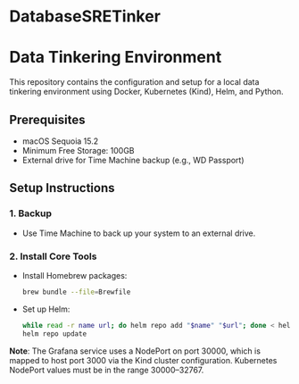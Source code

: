 # DatabaseSRETinker

# Data Tinkering Environment

This repository contains the configuration and setup for a local data tinkering environment using Docker, Kubernetes (Kind), Helm, and Python.

## Prerequisites
- macOS Sequoia 15.2
- Minimum Free Storage: 100GB
- External drive for Time Machine backup (e.g., WD Passport)

## Setup Instructions

### 1. Backup
- Use Time Machine to back up your system to an external drive.

### 2. Install Core Tools
- Install Homebrew packages:
  ```bash
  brew bundle --file=Brewfile

- Set up Helm:
  ```bash
  while read -r name url; do helm repo add "$name" "$url"; done < helm-repos.txt
  helm repo update
  ```

**Note**: The Grafana service uses a NodePort on port 30000, which is mapped to host port 3000 via the Kind cluster configuration. Kubernetes NodePort values must be in the range 30000–32767.
